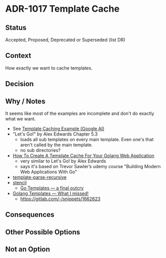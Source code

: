 # ADR-1017 Template Cache

## Status

Accepted, Proposed, Deprecated or Superseded (list DR)

## Context

How exactly we want to cache templates.

## Decision



## Why / Notes

It seems like most of the examples are incomplete and don't do exactly what we want.

- See [Template Caching Example (Google AI)](https://github.com/SunnysideAaron/wetesa-0/blob/main/docs/Decision%20Records/Info%20Source%20Backups/Template%20Caching%20Example%20(Google%20AI).md)
- "Let's Go!" by Alex Edwards Chapter 5.3
  - loads all sub templates on every main template. Even one's that aren't called by the main template.
  - no sub directories?
- [How To Create A Template Cache For Your Golang Web Application](https://andrew-mccall.com/blog/2022/06/create-a-template-cache-for-a-go-application/)
  - very similar to Let's Go! by Alex Edwards
  - says it's based on Trevor Sawler’s udemy course "Building Modern Web Applications With Go"
- [template-parse-recursive](https://github.com/karelbilek/template-parse-recursive)
- [stencil](https://gitlab.com/kylehqcom/stencil)
  - [Go Templates — a final outcry](https://kylehqcom.medium.com/go-templates-a-final-outcry-1b8c9f7d046d)
- [Golang Templates — What I missed!](https://kylehqcom.medium.com/golang-templates-what-i-missed-abd1add92791)
  - https://gitlab.com/-/snippets/1662623

  
## Consequences



## Other Possible Options

## Not an Option

